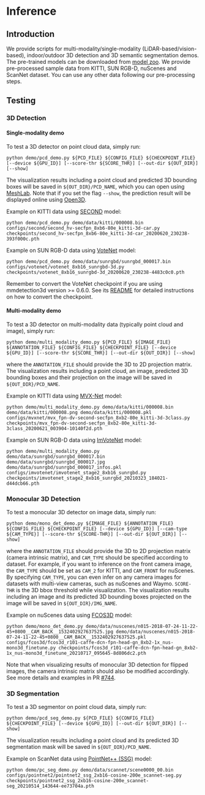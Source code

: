 # Inference

## Introduction

We provide scripts for multi-modality/single-modality (LiDAR-based/vision-based), indoor/outdoor 3D detection and 3D semantic segmentation demos. The pre-trained models can be downloaded from [model zoo](https://github.com/open-mmlab/mmdetection3d/blob/dev-1.x/docs/en/model_zoo.md). We provide pre-processed sample data from KITTI, SUN RGB-D, nuScenes and ScanNet dataset. You can use any other data following our pre-processing steps.

## Testing

### 3D Detection

#### Single-modality demo

To test a 3D detector on point cloud data, simply run:

```shell
python demo/pcd_demo.py ${PCD_FILE} ${CONFIG_FILE} ${CHECKPOINT_FILE} [--device ${GPU_ID}] [--score-thr ${SCORE_THR}] [--out-dir ${OUT_DIR}] [--show]
```

The visualization results including a point cloud and predicted 3D bounding boxes will be saved in `${OUT_DIR}/PCD_NAME`, which you can open using [MeshLab](http://www.meshlab.net/). Note that if you set the flag `--show`, the prediction result will be displayed online using [Open3D](http://www.open3d.org/).

Example on KITTI data using [SECOND](https://github.com/open-mmlab/mmdetection3d/tree/master/configs/second) model:

```shell
python demo/pcd_demo.py demo/data/kitti/000008.bin configs/second/second_hv-secfpn_8xb6-80e_kitti-3d-car.py checkpoints/second_hv-secfpn_8xb6-80e_kitti-3d-car_20200620_230238-393f000c.pth
```

Example on SUN RGB-D data using [VoteNet](https://github.com/open-mmlab/mmdetection3d/tree/master/configs/votenet) model:

```shell
python demo/pcd_demo.py demo/data/sunrgbd/sunrgbd_000017.bin configs/votenet/votenet_8xb16_sunrgbd-3d.py checkpoints/votenet_8xb16_sunrgbd-3d_20200620_230238-4483c0c0.pth
```

Remember to convert the VoteNet checkpoint if you are using mmdetection3d version >= 0.6.0. See its [README](https://github.com/open-mmlab/mmdetection3d/blob/master/configs/votenet/README.md/) for detailed instructions on how to convert the checkpoint.

#### Multi-modality demo

To test a 3D detector on multi-modality data (typically point cloud and image), simply run:

```shell
python demo/multi_modality_demo.py ${PCD_FILE} ${IMAGE_FILE} ${ANNOTATION_FILE} ${CONFIG_FILE} ${CHECKPOINT_FILE} [--device ${GPU_ID}] [--score-thr ${SCORE_THR}] [--out-dir ${OUT_DIR}] [--show]
```

where the `ANNOTATION_FILE` should provide the 3D to 2D projection matrix. The visualization results including a point cloud, an image, predicted 3D bounding boxes and their projection on the image will be saved in `${OUT_DIR}/PCD_NAME`.

Example on KITTI data using [MVX-Net](https://github.com/open-mmlab/mmdetection3d/tree/master/configs/mvxnet) model:

```shell
python demo/multi_modality_demo.py demo/data/kitti/000008.bin demo/data/kitti/000008.png demo/data/kitti/000008.pkl configs/mvxnet/mvx_fpn-dv-second-secfpn_8xb2-80e_kitti-3d-3class.py checkpoints/mvx_fpn-dv-second-secfpn_8xb2-80e_kitti-3d-3class_20200621_003904-10140f2d.pth
```

Example on SUN RGB-D data using [ImVoteNet](https://github.com/open-mmlab/mmdetection3d/tree/master/configs/imvotenet) model:

```shell
python demo/multi_modality_demo.py demo/data/sunrgbd/sunrgbd_000017.bin demo/data/sunrgbd/sunrgbd_000017.jpg demo/data/sunrgbd/sunrgbd_000017_infos.pkl configs/imvotenet/imvotenet_stage2_8xb16_sunrgbd.py checkpoints/imvotenet_stage2_8xb16_sunrgbd_20210323_184021-d44dcb66.pth
```

### Monocular 3D Detection

To test a monocular 3D detector on image data, simply run:

```shell
python demo/mono_det_demo.py ${IMAGE_FILE} ${ANNOTATION_FILE} ${CONFIG_FILE} ${CHECKPOINT_FILE} [--device ${GPU_ID}] [--cam-type ${CAM_TYPE}] [--score-thr ${SCORE-THR}] [--out-dir ${OUT_DIR}] [--show]
```

where the `ANNOTATION_FILE` should provide the 3D to 2D projection matrix (camera intrinsic matrix), and `CAM_TYPE` should be specified according to dataset. For example, if you want to inference on the front camera image, the `CAM_TYPE` should be set as `CAM_2` for KITTI, and `CAM_FRONT` for nuScenes. By specifying `CAM_TYPE`, you can even infer on any camera images for datasets with multi-view cameras, such as nuScenes and Waymo. `SCORE-THR` is the 3D bbox threshold while visualization. The visualization results including an image and its predicted 3D bounding boxes projected on the image will be saved in `${OUT_DIR}/IMG_NAME`.

Example on nuScenes data using [FCOS3D](https://github.com/open-mmlab/mmdetection3d/tree/master/configs/fcos3d) model:

```shell
python demo/mono_det_demo.py demo/data/nuscenes/n015-2018-07-24-11-22-45+0800__CAM_BACK__1532402927637525.jpg demo/data/nuscenes/n015-2018-07-24-11-22-45+0800__CAM_BACK__1532402927637525.pkl configs/fcos3d/fcos3d_r101-caffe-dcn-fpn-head-gn_8xb2-1x_nus-mono3d_finetune.py checkpoints/fcos3d_r101-caffe-dcn-fpn-head-gn_8xb2-1x_nus-mono3d_finetune_20210717_095645-8d806dc2.pth
```

Note that when visualizing results of monocular 3D detection for flipped images, the camera intrinsic matrix should also be modified accordingly. See more details and examples in PR [#744](https://github.com/open-mmlab/mmdetection3d/pull/744).

### 3D Segmentation

To test a 3D segmentor on point cloud data, simply run:

```shell
python demo/pcd_seg_demo.py ${PCD_FILE} ${CONFIG_FILE} ${CHECKPOINT_FILE} [--device ${GPU_ID}] [--out-dir ${OUT_DIR}] [--show]
```

The visualization results including a point cloud and its predicted 3D segmentation mask will be saved in `${OUT_DIR}/PCD_NAME`.

Example on ScanNet data using [PointNet++ (SSG)](https://github.com/open-mmlab/mmdetection3d/tree/master/configs/pointnet2) model:

```shell
python demo/pc_seg_demo.py demo/data/scannet/scene0000_00.bin configs/pointnet2/pointnet2_ssg_2xb16-cosine-200e_scannet-seg.py checkpoints/pointnet2_ssg_2xb16-cosine-200e_scannet-seg_20210514_143644-ee73704a.pth
```
